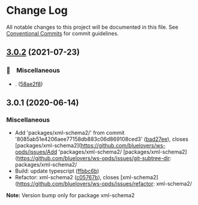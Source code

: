# Change Log

All notable changes to this project will be documented in this file.
See [Conventional Commits](https://conventionalcommits.org) for commit guidelines.

## [3.0.2](https://github.com/bluelovers/ws-opds/compare/xml-schema2@3.0.1...xml-schema2@3.0.2) (2021-07-23)


### 🔖　Miscellaneous

* . ([58ae2f8](https://github.com/bluelovers/ws-opds/commit/58ae2f8254f85992414b3bd922bb30031b4bb493))





## 3.0.1 (2020-06-14)


### Miscellaneous

- Add 'packages/xml-schema2/' from commit '8085ab51e4206aee77158db883c06d869108ced3' ([bad27ee](https://github.com/bluelovers/ws-opds/commit/bad27eead27fbd41979faca078a6667113d0115f)), closes [packages/xml-schema2](https://github.com/bluelovers/ws-opds/issues/Add 'packages/xml-schema2/ [packages/xml-schema2](https://github.com/bluelovers/ws-opds/issues/git-subtree-dir: packages/xml-schema2/
- Build: update typescript ([ffbbc6b](https://github.com/bluelovers/ws-opds/commit/ffbbc6b26b9d8c58380b371e26047411e5928802))
- Refactor: xml-schema2 ([c05767b](https://github.com/bluelovers/ws-opds/commit/c05767b443027cccc901a505ce5270c8faf742fa)), closes [xml-schema2](https://github.com/bluelovers/ws-opds/issues/refactor: xml-schema2/

**Note:** Version bump only for package xml-schema2

